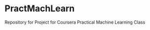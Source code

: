 PractMachLearn
==============

Repository for Project for Coursera Practical Machine Learning Class
